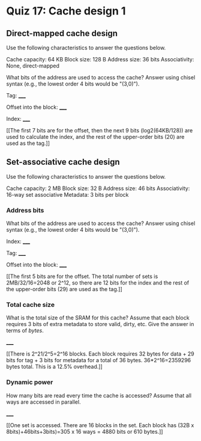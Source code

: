 # Quiz 17: Cache design 1

## Direct-mapped cache design

Use the following characteristics to answer the questions below.

Cache capacity: 64 KB
Block size: 128 B
Address size: 36 bits
Associativity: None, direct-mapped

What bits of the address are used to access the cache? Answer using chisel syntax (e.g., the lowest order 4 bits would be "(3,0)").

Tag:
[___]((35,16))

Offset into the block:
[___]((6,0))

Index:
[___]((15,7))

[[The first 7 bits are for the offset, then the next 9 bits (log2(64KB/128)) are used to calculate the index, and the rest of the upper-order bits (20) are used as the tag.]]

## Set-associative cache design

Use the following characteristics to answer the questions below.

Cache capacity: 2 MB
Block size: 32 B
Address size: 46 bits
Associativity: 16-way set associative
Metadata: 3 bits per block

### Address bits

What bits of the address are used to access the cache? Answer using chisel syntax (e.g., the lowest order 4 bits would be "(3,0)").

Index:
[___]((16,5))

Tag:
[___]((45,17))

Offset into the block:
[___]((4,0))

[[The first 5 bits are for the offset. The total number of sets is 2MB/32/16=2048 or 2^12, so there are 12 bits for the index and the rest of the upper-order bits (29) are used as the tag.]]

### Total cache size

What is the total size of the SRAM for this cache? Assume that each block requires 3 bits of extra metadata to store valid, dirty, etc. Give the answer in terms of *bytes*.

[___](=2359296+-1)

[[There is 2^21/2^5=2^16 blocks. Each block requires 32 bytes for data + 29 bits for tag + 3 bits for metadata for a total of 36 bytes. 36*2^16=‬2359296 bytes total. This is a 12.5% overhead.]]

### Dynamic power

How many bits are read every time the cache is accessed? Assume that all ways are accessed in parallel.

[___](=4880+-1)

[[One set is accessed. There are 16 blocks in the set. Each block has (32B x 8bits)+46bits+3bits)=305 x 16 ways = 4880 bits or 610 bytes.]]
